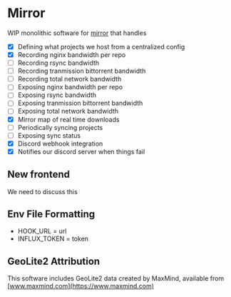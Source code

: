 # Mirror

WIP monolithic software for [mirror](https://mirror.clarkson.edu) that handles
- [x] Defining what projects we host from a centralized config
- [x] Recording nginx bandwidth per repo
- [ ] Recording rsync bandwidth
- [ ] Recording tranmission bittorrent bandwidth
- [ ] Recording total network bandwidth
- [ ] Exposing nginx bandwidth per repo
- [ ] Exposing rsync bandwidth
- [ ] Exposing tranmission bittorrent bandwidth
- [ ] Exposing total network bandwidth
- [x] Mirror map of real time downloads
- [ ] Periodically syncing projects
- [ ] Exposing sync status
- [x] Discord webhook integration
- [x] Notifies our discord server when things fail

## New frontend

We need to discuss this

## Env File Formatting

- HOOK_URL = url
- INFLUX_TOKEN = token

## GeoLite2 Attribution

This software includes GeoLite2 data created by MaxMind, available from [www.maxmind.com](https://www.maxmind.com)